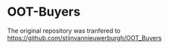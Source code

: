 # OOT-Buyers

The original repository was tranfered to https://github.com/stijnvannieuwerburgh/OOT_Buyers
